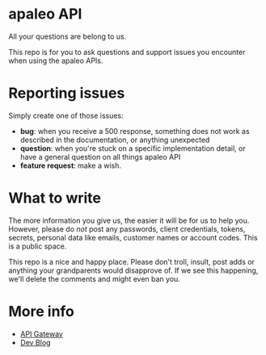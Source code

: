 # apaleo API
All your questions are belong to us.

This repo is for you to ask questions and support issues you encounter when using the apaleo APIs.

# Reporting issues
Simply create one of those issues: 
- **bug**: when you receive a 500 response, something does not work as described in the documentation, or anything unexpected
- **question**: when you're stuck on a specific implementation detail, or have a general question on all things apaleo API
- **feature request**: make a wish.

# What to write
The more information you give us, the easier it will be for us to help you. However, please do *not* post any passwords, client credentials, tokens, secrets, personal data like emails, customer names or account codes. This is a public space.

This repo is a nice and happy place. Please don't troll, insult, post adds or anything your grandparents would disapprove of. If we see this happening, we'll delete the comments and might even ban you.

# More info
- [API Gateway](https://api.apaleo.com/)
- [Dev Blog](https://apaleo.com/dev)

